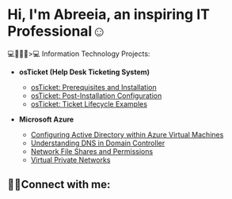 
<h1>Hi, I'm Abreeia, an inspiring IT Professional</a>☺</h1>

💻👩🏽‍💻>💻 Information Technology Projects:</h2>

- <b>osTicket (Help Desk Ticketing System)</b>
  - [osTicket: Prerequisites and Installation](https://github.com/Abreeia/osticket-prereqs)
  - [osTicket: Post-Installation Configuration](https://github.com/Abreeia/post-install-config)
  - [osTicket: Ticket Lifecycle Examples](https://github.com/Abreeia/ticket-lifecycle)
- <b>Microsoft Azure</b>

  - [Configuring Active Directory within Azure Virtual Machines](https://github.com/Abreeia/configure-ad)
  - [Understanding DNS in Domain Controller](https://github.com/Abreeia/DNS-Azure)
  - [Network File Shares and Permissions](https://github.com/Abreeia/network-file-share)
  - [Virtual Private Networks](https://github.com/Abreeia/vpn-discover)

  
  

<h2>🤳🏽Connect with me:</h2>

[linkedin]: https://linkedin.com/
